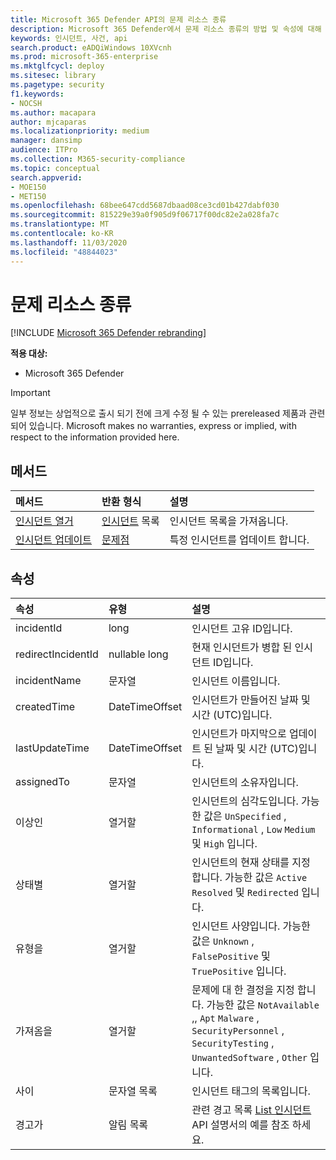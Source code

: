 ```yaml
---
title: Microsoft 365 Defender API의 문제 리소스 종류
description: Microsoft 365 Defender에서 문제 리소스 종류의 방법 및 속성에 대해 자세히 알아보기
keywords: 인시던트, 사건, api
search.product: eADQiWindows 10XVcnh
ms.prod: microsoft-365-enterprise
ms.mktglfcycl: deploy
ms.sitesec: library
ms.pagetype: security
f1.keywords:
- NOCSH
ms.author: macapara
author: mjcaparas
ms.localizationpriority: medium
manager: dansimp
audience: ITPro
ms.collection: M365-security-compliance
ms.topic: conceptual
search.appverid:
- MOE150
- MET150
ms.openlocfilehash: 68bee647cdd5687dbaad08ce3cd01b427dabf030
ms.sourcegitcommit: 815229e39a0f905d9f06717f00dc82e2a028fa7c
ms.translationtype: MT
ms.contentlocale: ko-KR
ms.lasthandoff: 11/03/2020
ms.locfileid: "48844023"
---
```

# <a name="incident-resource-type"></a>문제 리소스 종류

[!INCLUDE [Microsoft 365 Defender rebranding](../includes/microsoft-defender.md)]


**적용 대상:**
- Microsoft 365 Defender

>[!IMPORTANT] 
>일부 정보는 상업적으로 출시 되기 전에 크게 수정 될 수 있는 prereleased 제품과 관련 되어 있습니다. Microsoft makes no warranties, express or implied, with respect to the information provided here.

## <a name="methods"></a>메서드

메서드 |반환 형식 |설명
:---|:---|:---
[인시던트 열거](api-list-incidents.md) | [인시던트](api-incident.md) 목록 | 인시던트 목록을 가져옵니다.
[인시던트 업데이트](api-update-incidents.md) | [문제점](api-incident.md) | 특정 인시던트를 업데이트 합니다.


## <a name="properties"></a>속성

속성 |    유형    |    설명
:---|:---|:---
incidentId | long | 인시던트 고유 ID입니다.
redirectIncidentId | nullable long | 현재 인시던트가 병합 된 인시던트 ID입니다.
incidentName | 문자열 | 인시던트 이름입니다.
createdTime | DateTimeOffset | 인시던트가 만들어진 날짜 및 시간 (UTC)입니다.
lastUpdateTime | DateTimeOffset | 인시던트가 마지막으로 업데이트 된 날짜 및 시간 (UTC)입니다.
assignedTo | 문자열 | 인시던트의 소유자입니다.
이상인 | 열거할 | 인시던트의 심각도입니다. 가능한 값은 ```UnSpecified``` , ```Informational``` , ```Low``` ```Medium``` 및 ```High``` 입니다.
상태별 | 열거할 | 인시던트의 현재 상태를 지정 합니다. 가능한 값은 ```Active``` ```Resolved``` 및 ```Redirected``` 입니다.
유형을 | 열거할 | 인시던트 사양입니다. 가능한 값은 ```Unknown``` , ```FalsePositive``` 및 ```TruePositive``` 입니다.
가져옴을 | 열거할 | 문제에 대 한 결정을 지정 합니다. 가능한 값은 ```NotAvailable``` ,, ```Apt``` ```Malware``` , ```SecurityPersonnel``` , ```SecurityTesting``` , ```UnwantedSoftware``` , ```Other``` 입니다.
사이 | 문자열 목록 | 인시던트 태그의 목록입니다.
경고가 | 알림 목록 | 관련 경고 목록 [List 인시던트](api-list-incidents.md) API 설명서의 예를 참조 하세요.
